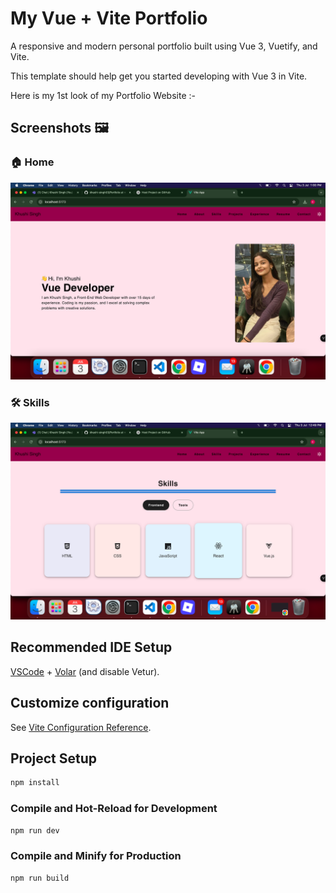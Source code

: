 # My Vue + Vite Portfolio

A responsive and modern personal portfolio built using Vue 3, Vuetify, and Vite.

This template should help get you started developing with Vue 3 in Vite.

Here is my 1st look of my Portfolio Website :-

## Screenshots 🖼️

### 🏠 Home

![Project Look](./images/PortfolioLook1.png)

### 🛠️ Skills  

![Project Look](./images/PortfolioLook2.png)

## Recommended IDE Setup

[VSCode](https://code.visualstudio.com/) + [Volar](https://marketplace.visualstudio.com/items?itemName=Vue.volar) (and disable Vetur).

## Customize configuration

See [Vite Configuration Reference](https://vite.dev/config/).

## Project Setup

```sh
npm install
```

### Compile and Hot-Reload for Development

```sh
npm run dev
```

### Compile and Minify for Production

```sh
npm run build
```

